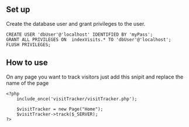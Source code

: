 
## Set up
Create the database user and grant privileges to the user. 
```
CREATE USER 'dbUser'@'localhost' IDENTIFIED BY 'myPass';
GRANT ALL PRIVILEGES ON  indexVisits.* TO 'dbUser'@'localhost';
FLUSH PRIVILEGES;
```

## How to use
On any page you want to track visitors just add this snipit and replace the name of the page
```
<?php
    include_once('visitTracker/visitTracker.php');

    $visitTracker = new Page("Home");
    $visitTracker->track($_SERVER);
?>
```